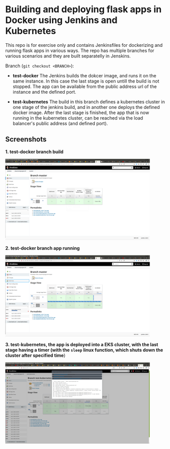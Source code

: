 
# Building and deploying flask apps in Docker using Jenkins and Kubernetes 

This repo is for exercise only and contains Jenkinsfiles for dockerizing and running flask apps in various ways. The repo has multiple branches for various scenarios and they are built separatelly in Jenskins.

Branch (`git checkout <BRANCH>`):

- __test-docker__
	The Jenkins builds the dokcer image, and runs it on the same instance. In this case the last stage is open untill the build is not stopped. The app can be available from the public address url of the instance and the defined port. 

- __test-kubernetes__
	The build in this branch defines a kubernetes cluster in one stage of the jenkins build, and in another one deploys the defined docker image. After the last stage is finished, the app that is now running in the kubernetes cluster, can be reached via the load balancer's public address (and defined port). 


## Screenshots

__1. test-docker branch build__

<img src="screenshots/docker-run-from-jenkins.png" width=90%>


__2. test-docker branch app running__

<img src="screenshots/docker-running.png" width=90%>


__3. test-kubernetes, the app is deployed into a EKS cluster, with the last stage having a timer (with the `sleep` linux function, which shuts down the cluster after specified time__)

<img src="screenshots/kubernetes-cluster-delete.png" width=90%>
